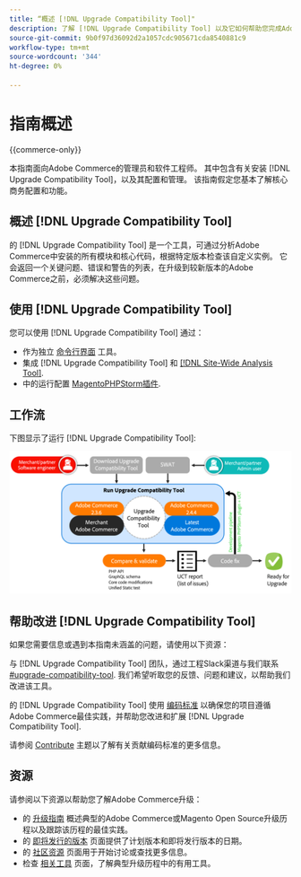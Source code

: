 ```yaml
---
title: “概述 [!DNL Upgrade Compatibility Tool]"
description: 了解 [!DNL Upgrade Compatibility Tool] 以及它如何帮助您完成Adobe Commerce项目。
source-git-commit: 9b0f97d36092d2a1057cdc905671cda8540881c9
workflow-type: tm+mt
source-wordcount: '344'
ht-degree: 0%

---
```



# 指南概述

{{commerce-only}}

本指南面向Adobe Commerce的管理员和软件工程师。 其中包含有关安装 [!DNL Upgrade Compatibility Tool]，以及其配置和管理。 该指南假定您基本了解核心商务配置和功能。

## 概述 [!DNL Upgrade Compatibility Tool]

的 [!DNL Upgrade Compatibility Tool] 是一个工具，可通过分析Adobe Commerce中安装的所有模块和核心代码，根据特定版本检查该自定义实例。 它会返回一个关键问题、错误和警告的列表，在升级到较新版本的Adobe Commerce之前，必须解决这些问题。

## 使用 [!DNL Upgrade Compatibility Tool]

您可以使用 [!DNL Upgrade Compatibility Tool] 通过：

- 作为独立 [命令行界面](../upgrade-compatibility-tool/run.md) 工具。
- 集成 [!DNL Upgrade Compatibility Tool] 和 [[!DNL Site-Wide Analysis Tool]](../upgrade-compatibility-tool/integrate-analysis-tool.md).
- 中的运行配置 [MagentoPHPStorm插件](../upgrade-compatibility-tool/run-configuration-phpstorm-plugin.md).

## 工作流

下图显示了运行 [!DNL Upgrade Compatibility Tool]:

![[!DNL Upgrade Compatibility Tool] 图表](../../assets/upgrade-guide/uct-diagram-v5.png)

## 帮助改进 [!DNL Upgrade Compatibility Tool]

如果您需要信息或遇到本指南未涵盖的问题，请使用以下资源：

与 [!DNL Upgrade Compatibility Tool] 团队，通过工程Slack渠道与我们联系 [#upgrade-compatibility-tool](https://magentocommeng.slack.com/archives/C019Y143U9F). 我们希望听取您的反馈、问题和建议，以帮助我们改进该工具。

的 [!DNL Upgrade Compatibility Tool] 使用 [编码标准](https://devdocs.magento.com/guides/v2.4/coding-standards/bk-coding-standards.html) 以确保您的项目遵循Adobe Commerce最佳实践，并帮助您改进和扩展 [!DNL Upgrade Compatibility Tool].

请参阅 [Contribute](https://devdocs.magento.com/guides/v2.4/coding-standards/contributing.html) 主题以了解有关贡献编码标准的更多信息。

## 资源

请参阅以下资源以帮助您了解Adobe Commerce升级：

- 的 [升级指南](https://experienceleague.adobe.com/docs/commerce-operations/upgrade-guide/overview.html) 概述典型的Adobe Commerce或Magento Open Source升级历程以及跟踪该历程的最佳实践。
- 的 [即将发行的版本](https://devdocs.magento.com/release/) 页面提供了计划版本和即将发行版本的日期。
- 的 [社区资源](https://developer.adobe.com/commerce/contributor/community/) 页面用于开始讨论或查找更多信息。
- 检查 [相关工具](../upgrade-compatibility-tool/related-tools.md) 页面，了解典型升级历程中的有用工具。

